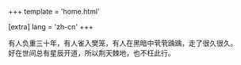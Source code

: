 +++
template = 'home.html'

[extra]
lang = 'zh-cn'
+++

有人负重三十年，有人雀入樊笼，有人在黑暗中茕茕踽踽，走了很久很久。  
好在世间总有星辰开道，所以荆天棘地，也不枉此行。  
